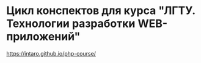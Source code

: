 # Цикл конспектов для курса **"ЛГТУ. Технологии разработки WEB-приложений"**

https://intaro.github.io/php-course/
